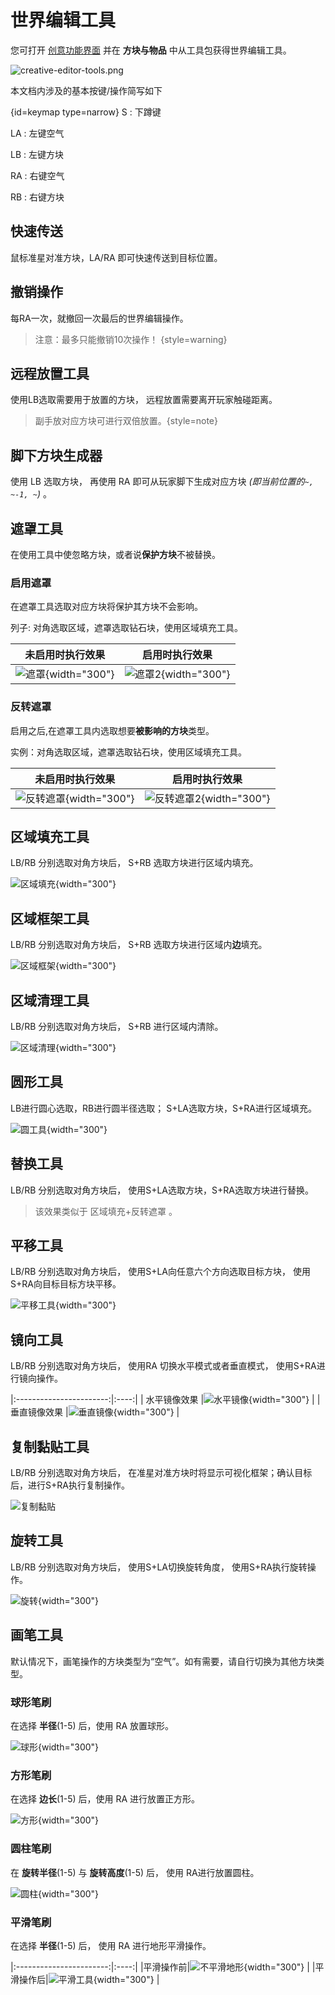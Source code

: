 # 世界编辑工具

<show-structure for="chapter,procedure" depth="2"/>

您可打开 [创意功能界面](creative.md#functions) 并在 **方块与物品** 中从工具包获得世界编辑工具。

![creative-editor-tools.png](creative-editor-tools.png)

本文档内涉及的基本按键/操作简写如下

{id=keymap type=narrow}
<shortcut>S</shortcut>
: 下蹲键

<shortcut>LA</shortcut>
: 左键空气

<shortcut>LB</shortcut>
: 左键方块

<shortcut>RA</shortcut>
: 右键空气

<shortcut>RB</shortcut>
: 右键方块

## 快速传送

鼠标准星对准方块，<shortcut>LA</shortcut>/<shortcut>RA</shortcut> 即可快速传送到目标位置。

## 撤销操作

每<shortcut>RA</shortcut>一次，就撤回一次最后的世界编辑操作。

> 注意：最多只能撤销10次操作！ {style=warning}

## 远程放置工具

使用<shortcut>LB</shortcut>选取需要用于放置的方块，
远程放置需要离开玩家触碰距离。

> 副手放对应方块可进行双倍放置。{style=note}

[//]: # (<2024.3.17 已知bug 距离过近右键会使工具变成选取方块>)

## 脚下方块生成器

使用 <shortcut>LB</shortcut> 选取方块，
再使用 <shortcut>RA</shortcut> 即可从玩家脚下生成对应方块 *(即当前位置的`~, ~-1, ~`)* 。

## 遮罩工具

在使用工具中使忽略方块，或者说**保护方块**不被替换。

### 启用遮罩

在遮罩工具选取对应方块将保护其方块不会影响。

列子: 对角选取区域，遮罩选取钻石块，使用区域填充工具。

|                   未启用时执行效果                   |                   启用时执行效果                    |
|:--------------------------------------------:|:--------------------------------------------:|
| ![遮罩](worldeditor-mask-off.png){width="300"} | ![遮罩2](worldeditor-mask-on.png){width="300"} |

### 反转遮罩

启用之后,在遮罩工具内选取想要**被影响的方块**类型。

实例：对角选取区域，遮罩选取钻石块，使用区域填充工具。

|                        未启用时执行效果                        |                        启用时执行效果                         |
|:------------------------------------------------------:|:------------------------------------------------------:|
| ![反转遮罩](worldeditor-reversedmask-off.png){width="300"} | ![反转遮罩2](worldeditor-reversedmask-on.png){width="300"} |

## 区域填充工具

<shortcut>LB</shortcut>/<shortcut>RB</shortcut> 分别选取对角方块后，
<shortcut>S+RB</shortcut> 选取方块进行区域内填充。

![区域填充](worldeditor-fill.png){width="300"}

## 区域框架工具

<shortcut>LB</shortcut>/<shortcut>RB</shortcut> 分别选取对角方块后，
<shortcut>S+RB</shortcut> 选取方块进行区域内**边**填充。

![区域框架](worldeditor-frame.png){width="300"}

## 区域清理工具

<shortcut>LB</shortcut>/<shortcut>RB</shortcut> 分别选取对角方块后，
<shortcut>S+RB</shortcut> 进行区域内清除。

![区域清理](worldeditor-clear.png){width="300"}

## 圆形工具

<shortcut>LB</shortcut>进行圆心选取，<shortcut>RB</shortcut>进行圆半径选取；
<shortcut>S+LA</shortcut>选取方块，<shortcut>S+RA</shortcut>进行区域填充。

![圆工具](worldeditor-brush-circle.png){width="300"}

## 替换工具

<shortcut>LB</shortcut>/<shortcut>RB</shortcut> 分别选取对角方块后，
使用<shortcut>S+LA</shortcut>选取方块，<shortcut>S+RA</shortcut>选取方块进行替换。

> 该效果类似于 区域填充+反转遮罩 。

## 平移工具

<shortcut>LB</shortcut>/<shortcut>RB</shortcut> 分别选取对角方块后，
使用<shortcut>S+LA</shortcut>向任意六个方向选取目标方块，
使用<shortcut>S+RA</shortcut>向目标目标方块平移。

![平移工具](worldeditor-move.png){width="300"}

## 镜向工具

<shortcut>LB</shortcut>/<shortcut>RB</shortcut> 分别选取对角方块后，
使用<shortcut>RA</shortcut> 切换水平模式或者垂直模式，
使用<shortcut>S+RA</shortcut>进行镜向操作。

|:-----------------------:|:----:|
| 水平镜像效果 |![水平镜像](worldeditor-mirror-horizontal.png){width="300"} |
| 垂直镜像效果 |![垂直镜像](worldeditor-mirror-perpendicular.png){width="300"} |

## 复制黏贴工具

<shortcut>LB</shortcut>/<shortcut>RB</shortcut> 分别选取对角方块后，
在准星对准方块时将显示可视化框架；确认目标后，进行<shortcut>S+RA</shortcut>执行复制操作。

![复制黏贴](worldeditor-copy.png)

## 旋转工具

<shortcut>LB</shortcut>/<shortcut>RB</shortcut> 分别选取对角方块后，
使用<shortcut>S+LA</shortcut>切换旋转角度，
使用<shortcut>S+RA</shortcut>执行旋转操作。

![旋转](worldeditor-rotate.png){width="300"}

## 画笔工具

默认情况下，画笔操作的方块类型为“空气”。如有需要，请自行切换为其他方块类型。

### 球形笔刷

在选择 **半径**(1-5) 后，使用 <shortcut>RA</shortcut> 放置球形。

![球形](worldeditor-brush-sphere.png){width="300"}

### 方形笔刷

在选择 **边长**(1-5) 后，使用 <shortcut>RA</shortcut> 进行放置正方形。

![方形](worldeditor-brush-square.png){width="300"}

### 圆柱笔刷

在 **旋转半径**(1-5) 与 **旋转高度**(1-5) 后，
使用 <shortcut>RA</shortcut>进行放置圆柱。

![圆柱](worldeditor-cylinder.png){width="300"}

### 平滑笔刷

在选择 **半径**(1-5) 后， 使用 <shortcut>RA</shortcut> 进行地形平滑操作。

|:-----------------------:|:----:|
|平滑操作前|![不平滑地形](worldeditor-brush-smooth-before.png){width="300"} |
|平滑操作后|![平滑工具](worldeditor-brush-smooth.png){width="300"} |
